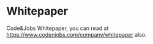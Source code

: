 # Whitepaper
Code&amp;Jobs Whitepaper, you can read at https://www.codenjobs.com/company/whitepaper also.
